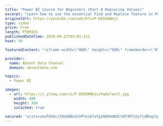 ```yaml
---
title: "Power BI Course for Beginners (Part 8 Replacing Values)"
excerpt: "Learn how to use the essential Find and Replace feature in Power BI."
originalUrl: https://youtube.com/watch?v=P-DEkDANmjs
type: video
price: Free
length: PT8M32S
publishedDateTime: 2019-09-21T03:01:15Z
heat: 50

featuredContent: "<iframe width=\"800\" height=\"500\" frameborder=\"0\" src=\"https://www.youtube.com/embed/P-DEkDANmjs\" allow=\"accelerometer; autoplay; encrypted-media; gyroscope; picture-in-picture\" allowfullscreen></iframe>"

provider:
  name: Absent Data Channel
  domain: absentdata.com

topics:
  - Power BI

images:
  - url: https://i.ytimg.com/vi/P-DEkDANmjs/hqdefault.jpg
    width: 480
    height: 360
    isCached: true

secured: "u/zta+xmsPGU4c/S9eQ0Bo3cHPYezbTaTg2A8DhmDdCt6P3MlV2yYjdBkq2spnUmsz9iWqk4C8UWz//oF74Cwua9JOnP2jFcw9QbCNU1bsjIy2FuQQe+o7/9IT7PWB/C/8bad4iaTzJTvE2ugvwPqh7SrFRMf4ThsqBiXR2pR7A2nZoRiCyl7EKt4XlmAOOytArZk58N2QmueigmndsmxFxyMeRwQuBdiX/Hv2YSEVGNs9vcAKhDZJXzqb/0Uo2/tdTOTcZCdZFxdxhkPBTR4mn4b7FXAeDiDuWKbhursVnHvTSsX4jrC4o4MyNQGfcOMXSoljiFYJ1jyrlPNK16pAbLN4qND2DzyZ6CWbHh+AxsridWJ99AcClkYMLhRjynjWOQIrDM/x4QCJ1Kxdl3wtk9r131UN9rwetYjxIotoQ=;WaBW4+MJX88TtUCibQ7Rnw=="
---
```


